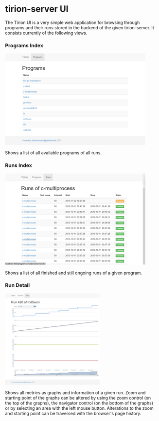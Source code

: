 # tirion-server UI

The Tirion UI is a very simple web application for browsing through programs and their runs stored in the backend of the given tirion-server. It consists currently of the following views.

### Programs Index

[![Programs Index](../doc/UI-programs.thumb.png "Programs Index")](/tirion-server/doc/UI-programs.png)

Shows a list of all available programs of all runs.

### Runs Index

[![Runs Index](../doc/UI-runs.thumb.png "Runs Index")](/tirion-server/doc/UI-runs.png)

Shows a list of all finished and still ongoing runs of a given program.

### Run Detail

[![Runs Detail](../doc/UI-run-detail.thumb.png "Runs Detail")](/tirion-server/doc/UI-run-detail.png)

Shows all metrics as graphs and information of a given run. Zoom and starting point of the graphs can be altered by using the zoom control (on the top of the graphs), the navigator control (on the bottom of the graphs) or by selecting an area with the left mouse button. Alterations to the zoom and starting point can be traversed with the browser's page history.
